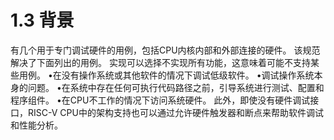 # 1.3 背景
有几个用于专门调试硬件的用例，包括CPU内核内部和外部连接的硬件。
该规范解决了下面列出的用例。
实现可以选择不实现所有功能，这意味着可能不支持某些用例。
•在没有操作系统或其他软件的情况下调试低级软件。
•调试操作系统本身的问题。
•在系统中存在任何可执行代码路径之前，引导系统进行测试、配置和程序组件。
•在CPU不工作的情况下访问系统硬件。
此外，即使没有硬件调试接口，RISC-V CPU中的架构支持也可以通过允许硬件触发器和断点来帮助软件调试和性能分析。
